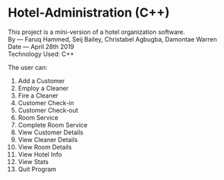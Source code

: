 # Hotel-Administration (C++)
This project is a mini-version of a hotel organization software.
<br> By — Faruq Hammed, Seij Bailey, Christabel Agbugba, Damontae Warren
<br> Date — April 28th 2019
<br> Technology Used: C++

The user can: 
1. Add a Customer
2. Employ a Cleaner
3. Fire a Cleaner
4. Customer Check-in 
5. Customer Check-out 
6. Room Service 
7. Complete Room Service 
8. View Customer Details 
9. View Cleaner Details
10. View Room Details 
11. View Hotel Info 
12. View Stats
13. Quit Program
